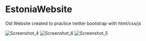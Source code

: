 # EstoniaWebsite
Old Website created to practice twitter bootstrap with html/css/js


![Screenshot_4](https://user-images.githubusercontent.com/96895832/184311349-e435307d-dfae-4370-8132-9666c855a1c4.png)
![Screenshot_6](https://user-images.githubusercontent.com/96895832/184311427-f6144c30-6c76-4a95-9136-5673b1d697cd.png)
![Screenshot_5](https://user-images.githubusercontent.com/96895832/184311350-40786446-ac27-419a-a090-c07c104503b3.png)
